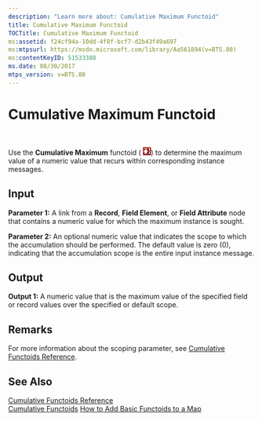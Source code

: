 ```yaml
---
description: "Learn more about: Cumulative Maximum Functoid"
title: Cumulative Maximum Functoid
TOCTitle: Cumulative Maximum Functoid
ms:assetid: f24cf94a-10dd-4f8f-bcf7-d2b43f49a697
ms:mtpsurl: https://msdn.microsoft.com/library/Aa561894(v=BTS.80)
ms:contentKeyID: 51533388
ms.date: 08/30/2017
mtps_version: v=BTS.80
---
```


# Cumulative Maximum Functoid

 

Use the **Cumulative Maximum** functoid ( ![](images/Aa561894.eafb0c35-4d1c-4454-a475-0a605a839e2f(BTS.80).jpeg)) to determine the maximum value of a numeric value that recurs within corresponding instance messages.

## Input

**Parameter 1:** A link from a **Record**, **Field Element**, or **Field Attribute** node that contains a numeric value for which the maximum instance is sought.

**Parameter 2:** An optional numeric value that indicates the scope to which the accumulation should be performed. The default value is zero (0), indicating that the accumulation scope is the entire input instance message.

## Output

**Output 1:** A numeric value that is the maximum value of the specified field or record values over the specified or default scope.

## Remarks

For more information about the scoping parameter, see [Cumulative Functoids Reference](cumulative-functoids-reference.md).

## See Also

[Cumulative Functoids Reference](cumulative-functoids-reference.md)  
[Cumulative Functoids](https://msdn.microsoft.com/library/aa561839\(v=bts.80\))  
[How to Add Basic Functoids to a Map](https://msdn.microsoft.com/library/aa560635\(v=bts.80\))

